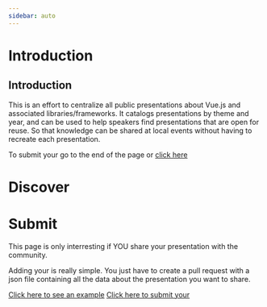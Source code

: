 ```yaml
---
sidebar: auto
---
```


# Introduction

## Introduction

This is an effort to centralize all public presentations about Vue.js and associated libraries/frameworks. It catalogs presentations by theme and year, and can be used to help speakers find presentations that are open for reuse. So that knowledge can be shared at local events without having to recreate each presentation.

To submit your go to the end of the page or [click here](/presentations/#submit)

# Discover


<PresentationList />


# Submit

This page is only interresting if YOU share your presentation with the community.

Adding your is really simple. You just have to create a pull request with a json file containing all the data about the presentation you want to share.

<a href="http://example.com/" target="_blank">Click here to see an example</a>
<a href="https://github.com/vuejs/events/compare/master...presnetation-pr-example?template=pull-request-presentation.md" target="_blank">Click here to submit your</a>
